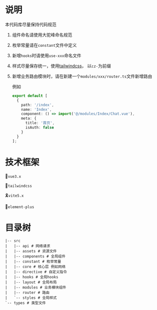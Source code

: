 

# 说明

本代码库尽量保持代码规范

1. 组件命名请使用大驼峰命名规范

2. 枚举常量请在`constant`文件中定义

3. 新增`hooks`时请使用`use-xxx`命名文件

4. 样式尽量保存统一，使用[tailwindcss](https://www.tailwindcss.cn/)， 以`cz-`为前缀

5. 新增业务路由模块时，请在新建一个`modules/xxx/router.ts`文件新增路由

   例如

   ```typescript
   export default [
     {
       path: '/index',
       name: 'Index',
       component: () => import('@/modules/Index/Chat.vue'),
       meta: {
         title: '首页',
         isAuth: false
       }
     }
   ];
   ```

# 技术框架

🎉`vue3.x`

🎈`tailwindcss`

🎗️`vite5.x`

🥪`element-plus`

# 目录树

```shell
|-- src 
|   |-- api # 网络请求
|   |-- assets # 资源文件
|   |-- components # 全局组件
|   |-- constant # 枚举常量
|   |-- core # 核心层 例如网络
|   |-- directive # 自定义指令
|   |-- hooks # 全局hooks
|   |-- layout # 全局布局
|   |-- modules # 业务模块组件
|   |-- router # 路由
|   `-- styles # 全局样式
`-- types # 类型文件
```
